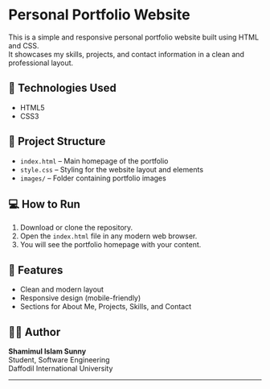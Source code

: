 # Personal Portfolio Website

This is a simple and responsive personal portfolio website built using HTML and CSS.  
It showcases my skills, projects, and contact information in a clean and professional layout.

## 🔧 Technologies Used
- HTML5
- CSS3

## 📁 Project Structure
- `index.html` – Main homepage of the portfolio
- `style.css` – Styling for the website layout and elements
- `images/` – Folder containing portfolio images

## 💻 How to Run
1. Download or clone the repository.
2. Open the `index.html` file in any modern web browser.
3. You will see the portfolio homepage with your content.

## 📌 Features
- Clean and modern layout
- Responsive design (mobile-friendly)
- Sections for About Me, Projects, Skills, and Contact

## 🙋‍♂️ Author
**Shamimul Islam Sunny**  
Student, Software Engineering  
Daffodil International University

---

